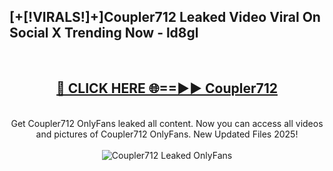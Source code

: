 <h2>[+[!VIRALS!]+]Coupler712 Leaked Video Viral On Social X Trending Now - ld8gl</h2>
<br>
<div align="center">
<h2><a href="https://libra.edu.pl?Coupler712" rel="nofollow">🔴 CLICK HERE 🌐==►► Coupler712</a></h2>
<br>
Get Coupler712 OnlyFans leaked all content. Now you can access all videos and pictures of Coupler712 OnlyFans. New Updated Files 2025!
<br>
<br>
<a href="https://libra.edu.pl?Coupler712" rel="nofollow" data-target="animated-image.originalLink"><img src="https://i.ibb.co.com/WyWwxjT/player-gif2.gif" alt="Coupler712 Leaked OnlyFans" style="max-width: 100%; display: inline-block;" data-target="animated-image.originalImage"></a>
</div>
<br>